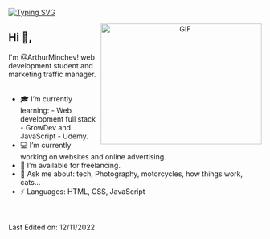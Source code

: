 <a href="https://git.io/typing-svg"><img src="https://readme-typing-svg.demolab.com?font=Fira+Code&weight=800&size=15&pause=1000&color=1E20FF9C&background=0025FF15&center=true&vCenter=true&width=435&lines=Hi!+I'm+Arthur+Minchev+%3D);Becoming+a+full-stack+web+developer;Freelancer;%7CHTML%7CCSS%7CJavaScript%7C;Marketing+traffic+manager+-+Ads" alt="Typing SVG" /></a>

<a target="_blank" align="center">
  <img align="right" top="500" height="240" width="320" alt="GIF" src="https://media.giphy.com/media/SWoSkN6DxTszqIKEqv/giphy.gif">
</a>

## Hi 👋, 
I'm @ArthurMinchev! web development student and marketing traffic manager.
<br>
<br>
- 🎓 I’m currently learning: - Web development full stack - GrowDev and JavaScript - Udemy.
- 💻 I’m currently working on websites and online advertising.
- 🤝 I’m available for freelancing.
- 💬 Ask me about: tech, Photography, motorcycles, how things work, cats...
- ⚡ Languages: HTML, CSS, JavaScript
<br>
<br>
Last Edited on: 12/11/2022

<!---
ArthurMinchev/ArthurMinchev is a ✨ special ✨ repository because its `README.md` (this file) appears on your GitHub profile.
You can click the Preview link to take a look at your changes.
--->

